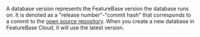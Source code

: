 A database version represents the FeatureBase version the database runs on. It is denoted as a "release number"-"commit hash" that corresponds to a commit to the [open source repository](https://github.com/FeatureBaseDB/featurebase). When you create a new database in FeatureBase Cloud, it will use the latest version. 